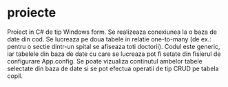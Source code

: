 # proiecte


Proiect in C# de tip Windows form. Se realizeaza conexiunea la o baza de date din cod. Se lucreaza pe doua tabele in relatie
one-to-many (de ex.: pentru o sectie dintr-un spital se afiseaza toti doctorii). Codul este generic, iar tabelele din baza de date cu care se 
lucreaza pot fi setate din fisierul de configurare App.config. Se poate vizualiza continutul ambelor tabele selectate din baza de date
si se pot efectua operatii de tip CRUD pe tabela copil.